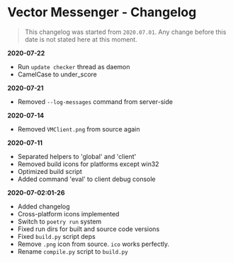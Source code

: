 # **Vector Messenger** - Changelog
> This changelog was started from `2020.07.01`. Any change before this date is not stated here at this moment.

**2020-07-22**
- Run `update checker` thread as daemon
- CamelCase to under_score

**2020-07-21**
- Removed `--log-messages` command from server-side

**2020-07-14**
- Removed `VMClient.png` from source again

**2020-07-11**
- Separated helpers to 'global' and 'client'
- Removed build icons for platforms except win32
- Optimized build script
- Added command 'eval' to client debug console

**2020-07-02:01-26**
- Added changelog
- Cross-platform icons implemented
- Switch to `poetry run` system
- Fixed run dirs for built and source code versions
- Fixed `build.py` script deps
- Remove `.png` icon from source. `ico` works perfectly.
- Rename `compile.py` script to `build.py`